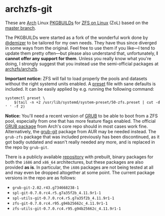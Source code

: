 # archzfs-git

These are [Arch](https://www.archlinux.org/) Linux [PKGBUILDs](https://wiki.archlinux.org/index.php/PKGBUILD) for [ZFS on Linux](http://zfsonlinux.org/) (ZoL) based on the [master branch](https://github.com/zfsonlinux/zfs).

The PKGBUILDs were started as a fork of the wonderful work done by [@demizer](https://github.com/demizer) to be tailored for my own needs. They have thus since diverged in some ways from the original. Feel free to use them if you like—I tend to update them pretty often—but please also understand that, unfortunately, **I cannot offer any support for them**. Unless you really know what you're doing, I strongly suggest that you instead use the semi-official packages at [archzfs/archzfs](https://github.com/archzfs/archzfs).

**Important notice:** ZFS will fail to load properly the pools and datasets without the right systemd units enabled. A [preset](https://www.freedesktop.org/software/systemd/man/systemd.preset.html) file with sane defaults is included. It can be easily applied by e.g. running the following command:

``` shell-script
systemctl preset \
    $(tail -n +2 /usr/lib/systemd/system-preset/50-zfs.preset | cut -d ' ' -f 2)
```
**Notice:** You'll need a recent version of [GRUB](https://www.gnu.org/software/grub/) to be able to boot from a ZFS pool, especially from one that has more feature flags enabled. The official [GRUB package](https://www.archlinux.org/packages/core/x86_64/grub/) from Arch's core repo should in most cases work fine. Alternatively, the [grub-git](https://aur.archlinux.org/packages/grub-git/) package from AUR may be needed instead. The `grub-zfs` package that was included previously has been discontinued, as it got badly outdated and wasn't really needed any more, and is replaced in the repo by `grub-git`.

There is a publicly available [repository](http://kerberia.net/archlinux/repo/archzfs-git) with prebuilt, binary packages for both the `i686` and `x86_64` architectures, but these packages are also provided **as is**. In particular, the `i686` packages are not being tested at all and may even be dropped altogether at some point. The current package versions in the repo are as follows:
* `grub-git-2.02.r43.g734668238-1`
* `spl-git-0.7.0.rc4.r5.g7a35f2b_4.11.9r1-1`
* `spl-utils-git-0.7.0.rc4.r5.g7a35f2b_4.11.9r1-1`
* `zfs-git-0.7.0.rc4.r95.g94b25662c_4.11.9r1-1`
* `zfs-utils-git-0.7.0.rc4.r95.g94b25662c_4.11.9r1-1`
